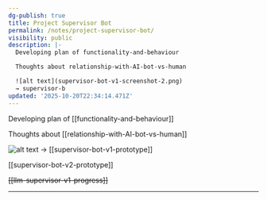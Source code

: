 ```yaml
---
dg-publish: true
title: Project Supervisor Bot
permalink: /notes/project-supervisor-bot/
visibility: public
description: |-
  Developing plan of functionality-and-behaviour

  Thoughts about relationship-with-AI-bot-vs-human

  ![alt text](supervisor-bot-v1-screenshot-2.png)
  → supervisor-b
updated: '2025-10-20T22:34:14.471Z'
---
```

Developing plan of [[functionality-and-behaviour]]

Thoughts about [[relationship-with-AI-bot-vs-human]]

![alt text](supervisor-bot-v1-screenshot-2.png)
→ [[supervisor-bot-v1-prototype]]

[[supervisor-bot-v2-prototype]]

~~[[llm-supervisor-v1-progress]]~~

---




